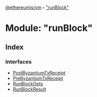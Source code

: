 [@ethereumjs/vm](../README.md) › ["runBlock"](_runblock_.md)

# Module: "runBlock"

## Index

### Interfaces

* [PostByzantiumTxReceipt](../interfaces/_runblock_.postbyzantiumtxreceipt.md)
* [PreByzantiumTxReceipt](../interfaces/_runblock_.prebyzantiumtxreceipt.md)
* [RunBlockOpts](../interfaces/_runblock_.runblockopts.md)
* [RunBlockResult](../interfaces/_runblock_.runblockresult.md)
